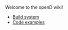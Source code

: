Welcome to the openD wiki!

* [Build system](https://github.com/opend-connect/openD/wiki/Build-system)
* [Code examples](https://github.com/opend-connect/openD/wiki/Code-examples)

